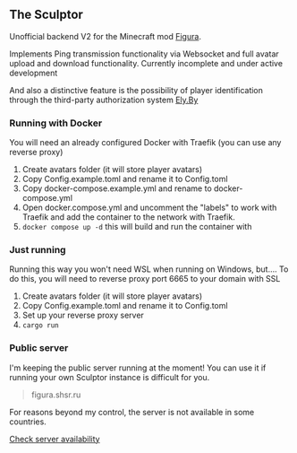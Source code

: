 ## The Sculptor

Unofficial backend V2 for the Minecraft mod [Figura](https://github.com/FiguraMC/Figura).

Implements Ping transmission functionality via Websocket and full avatar upload and download functionality. Currently incomplete and under active development

And also a distinctive feature is the possibility of player identification through the third-party authorization system [Ely.By](https://ely.by/)

### Running with Docker

You will need an already configured Docker with Traefik (you can use any reverse proxy)

1. Create avatars folder (it will store player avatars)
2. Copy Config.example.toml and rename it to Config.toml
3. Copy docker-compose.example.yml and rename to docker-compose.yml
4. Open docker.compose.yml and uncomment the "labels" to work with Traefik and add the container to the network with Traefik.
5. `docker compose up -d` this will build and run the container with 

### Just running

Running this way you won't need WSL when running on Windows, but....
To do this, you will need to reverse proxy port 6665 to your domain with SSL

1. Create avatars folder (it will store player avatars)
2. Copy Config.example.toml and rename it to Config.toml
3. Set up your reverse proxy server
4. `cargo run`

### Public server

I'm keeping the public server running at the moment!
You can use it if running your own Sculptor instance is difficult for you.

> figura.shsr.ru

For reasons beyond my control, the server is not available in some countries.

[Check server availability](https://figura.shsr.ru/health)